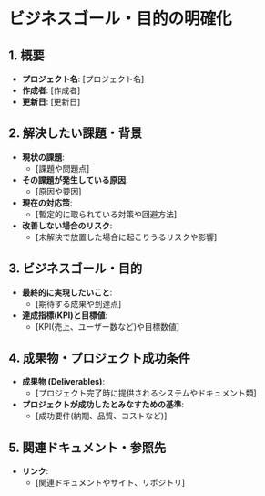 # ビジネスゴール・目的の明確化

## 1. 概要
- **プロジェクト名**: [プロジェクト名]
- **作成者**: [作成者]
- **更新日**: [更新日]

## 2. 解決したい課題・背景
- **現状の課題**:
  - [課題や問題点]
- **その課題が発生している原因**:
  - [原因や要因]
- **現在の対応策**:
  - [暫定的に取られている対策や回避方法]
- **改善しない場合のリスク**:
  - [未解決で放置した場合に起こりうるリスクや影響]

## 3. ビジネスゴール・目的
- **最終的に実現したいこと**:
  - [期待する成果や到達点]
- **達成指標(KPI)と目標値**:
  - [KPI(売上、ユーザー数など)や目標数値]

## 4. 成果物・プロジェクト成功条件
- **成果物 (Deliverables)**:
  - [プロジェクト完了時に提供されるシステムやドキュメント類]
- **プロジェクトが成功したとみなすための基準**:
  - [成功要件(納期、品質、コストなど)]

## 5. 関連ドキュメント・参照先
- **リンク**:
  - [関連ドキュメントやサイト、リポジトリ]